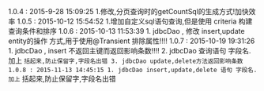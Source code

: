 1.0.4 : 2015-9-28 15:09:25
    1.修改,分页查询时的getCountSql的生成方式!加快效率
1.0.5 : 2015-10-12 15:54:52
    1.增加自定义sql语句查询,但是使用 criteria 构建 查询条件和排序
1.0.6 : 2015-10-13 11:53:39
    1. jdbcDao , 修改  insert,update   entity的操作 方式,用于使用@Transient 排除属性!!!!
1.0.7 : 2015-10-19 19:31:26
    1. jdbcDao , insert 不返回主键而返回影响条数!!!!
    2. jdbcDao 查询语句 字段名.加上 `` 括起来,防止保留字,字段名出错
    3. jdbcDao update,delete方法返回影响条数
1.0.8 : 2015-11-13 14:45:15
    1. jdbcDao insert,update,delete 语句 字段名.加上 `` 括起来,防止保留字,字段名出错



